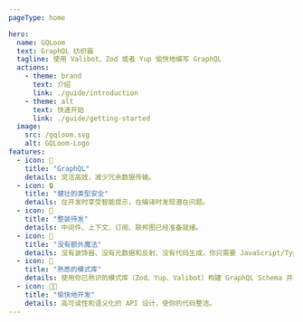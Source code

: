 ```yaml
---
pageType: home

hero:
  name: GQLoom
  text: GraphQL 纺织器
  tagline: 使用 Valibot、Zod 或者 Yup 愉快地编写 GraphQL
  actions:
    - theme: brand
      text: 介绍
      link: ./guide/introduction
    - theme: alt
      text: 快速开始
      link: ./guide/getting-started
  image:
    src: /gqloom.svg
    alt: GQLoom-Logo
features:
  - icon: 🚀
    title: "GraphQL"
    details: 灵活高效，减少冗余数据传输。
  - icon: 🔒
    title: "健壮的类型安全"
    details: 在开发时享受智能提示，在编译时发现潜在问题。
  - icon: 🔋
    title: "整装待发"
    details: 中间件、上下文、订阅、联邦图已经准备就绪。
  - icon: 🔮
    title: "没有额外魔法"
    details: 没有装饰器、没有元数据和反射、没有代码生成，你只需要 JavaScript/TypeScript。
  - icon: 🧩
    title: "熟悉的模式库"
    details: 使用你已熟识的模式库（Zod、Yup、Valibot）构建 GraphQL Schema 并验证输入。
  - icon: 🧑‍💻
    title: "愉快地开发"
    details: 高可读性和语义化的 API 设计，使你的代码整洁。
---
```

